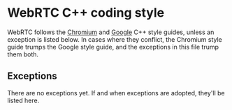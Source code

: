 # WebRTC C++ coding style

WebRTC follows the [Chromium][chr-style] and [Google][goog-style] C++
style guides, unless an exception is listed below. In cases where they
conflict, the Chromium style guide trumps the Google style guide, and
the exceptions in this file trump them both.

[chr-style]: https://chromium.googlesource.com/chromium/src/+/master/styleguide/c++/c++.md
[goog-style]: https://google.github.io/styleguide/cppguide.html

## Exceptions

There are no exceptions yet. If and when exceptions are adopted,
they'll be listed here.
